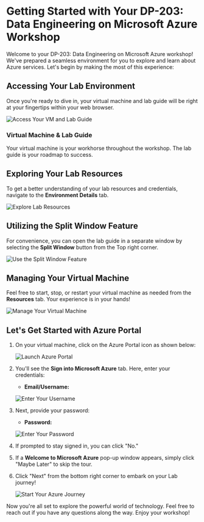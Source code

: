 # **Getting Started with Your DP-203: Data Engineering on Microsoft Azure Workshop**
 
Welcome to your DP-203: Data Engineering on Microsoft Azure workshop! We've prepared a seamless environment for you to explore and learn about Azure services. Let's begin by making the most of this experience:
 
## **Accessing Your Lab Environment**
 
Once you're ready to dive in, your virtual machine and lab guide will be right at your fingertips within your web browser.
 
![Access Your VM and Lab Guide](../Labs/images/labguide.png)

### **Virtual Machine & Lab Guide**
 
Your virtual machine is your workhorse throughout the workshop. The lab guide is your roadmap to success.
 
## **Exploring Your Lab Resources**
 
To get a better understanding of your lab resources and credentials, navigate to the **Environment Details** tab.
 
![Explore Lab Resources](../Labs/images/env.png)
 
## **Utilizing the Split Window Feature**
 
For convenience, you can open the lab guide in a separate window by selecting the **Split Window** button from the Top right corner.
 
![Use the Split Window Feature](../Labs/images/spl.png)
 
## **Managing Your Virtual Machine**
 
Feel free to start, stop, or restart your virtual machine as needed from the **Resources** tab. Your experience is in your hands!
 
![Manage Your Virtual Machine](../Labs/images/res.png)
 
## **Let's Get Started with Azure Portal**
 
1. On your virtual machine, click on the Azure Portal icon as shown below:
 
    ![Launch Azure Portal](../Labs/images/sc900-image(1).png)

 
2. You'll see the **Sign into Microsoft Azure** tab. Here, enter your credentials:
 
   - **Email/Username:** <inject key="AzureAdUserEmail"></inject>
 
    ![Enter Your Username](../Labs/images/sc900-image-1.png)
 
3. Next, provide your password:
 
   - **Password:** <inject key="AzureAdUserPassword"></inject>
 
   ![Enter Your Password](../Labs/images/sc900-image-2.png)
 
4. If prompted to stay signed in, you can click "No."
 
5. If a **Welcome to Microsoft Azure** pop-up window appears, simply click "Maybe Later" to skip the tour.
 
6. Click "Next" from the bottom right corner to embark on your Lab journey!
 
     ![Start Your Azure Journey](../Labs/images/sc900-image(3).png)
 
Now you're all set to explore the powerful world of technology. Feel free to reach out if you have any questions along the way. Enjoy your workshop!
